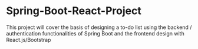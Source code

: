 # Spring-Boot-React-Project
This project will cover the basis of designing a to-do list using the backend / authentication functionalities of Spring Boot and the frontend design with React.js/Bootstrap
